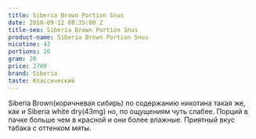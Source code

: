 ```yaml
---
title: Siberia Brown Portion Snus
date: 2018-09-12 08:35:00 Z
title-seo: Siberia Brown Portion Snus
product-name: Siberia Brown Portion Snus
nicotine: 43
portions: 20
gram: 20
price: 2700
brand: Siberia
taste: Классический
---
```


Siberia Brown(коричневая сибирь) по содержанию никотина такая же, как и Siberia white dry(43mg) но, по ощущениям чуть слабее. Порций в пачке больше чем в красной и они более влажные. Приятный вкус табака с оттенком мяты.